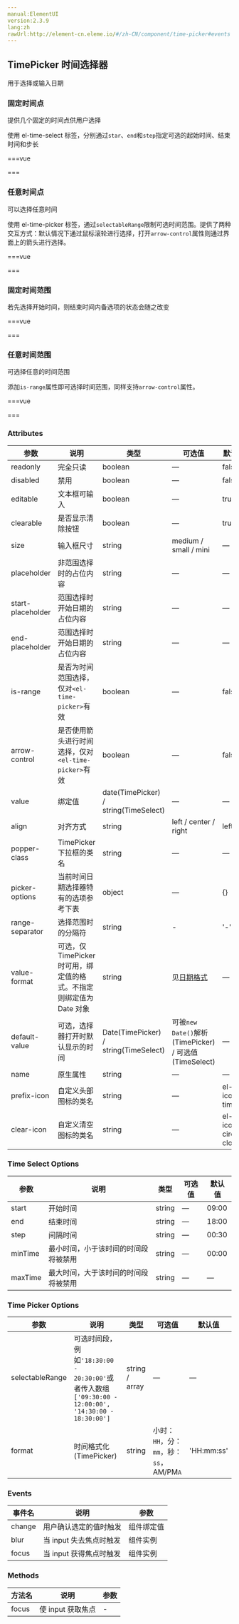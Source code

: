 ```yaml
---
manual:ElementUI
version:2.3.9
lang:zh
rawUrl:http://element-cn.eleme.io/#/zh-CN/component/time-picker#events
---
```



## TimePicker 时间选择器<a name="timepicker-shi-jian-xuan-ze-qi"></a>


用于选择或输入日期


### 固定时间点<a name="gu-ding-shi-jian-dian"></a>


提供几个固定的时间点供用户选择



使用 el-time-select 标签，分别通过`star`、`end`和`step`指定可选的起始时间、结束时间和步长


===vue
<template>
<el-time-select
  v-model="value1"
  :picker-options="{
    start: '08:30',
    step: '00:15',
    end: '18:30'
  }"
  placeholder="选择时间">
</el-time-select>
</template>


<script>
module.exports =  {
    data() {
      return {
        value1: ''
      };
    }
  }
</script>


===




### 任意时间点<a name="ren-yi-shi-jian-dian"></a>


可以选择任意时间



使用 el-time-picker 标签，通过`selectableRange`限制可选时间范围。提供了两种交互方式：默认情况下通过鼠标滚轮进行选择，打开`arrow-control`属性则通过界面上的箭头进行选择。


===vue
<template>
  <el-time-picker
    v-model="value2"
    :picker-options="{
      selectableRange: '18:30:00 - 20:30:00'
    }"
    placeholder="任意时间点">
  </el-time-picker>
  <el-time-picker
    arrow-control
    v-model="value3"
    :picker-options="{
      selectableRange: '18:30:00 - 20:30:00'
    }"
    placeholder="任意时间点">
  </el-time-picker>
</template>

<script>
module.exports =  {
    data() {
      return {
        value2: new Date(2016, 9, 10, 18, 40),
        value3: new Date(2016, 9, 10, 18, 40)
      };
    }
  }
</script>


===




### 固定时间范围<a name="gu-ding-shi-jian-fan-wei"></a>


若先选择开始时间，则结束时间内备选项的状态会随之改变

===vue
<template>
  <el-time-select
    placeholder="起始时间"
    v-model="startTime"
    :picker-options="{
      start: '08:30',
      step: '00:15',
      end: '18:30'
    }">
  </el-time-select>
  <el-time-select
    placeholder="结束时间"
    v-model="endTime"
    :picker-options="{
      start: '08:30',
      step: '00:15',
      end: '18:30',
      minTime: startTime
    }">
  </el-time-select>
</template>

<script>
module.exports =  {
    data() {
      return {
        startTime: '',
        endTime: ''
      };
    }
  }
</script>


===




### 任意时间范围<a name="ren-yi-shi-jian-fan-wei"></a>


可选择任意的时间范围



添加`is-range`属性即可选择时间范围，同样支持`arrow-control`属性。


===vue
<template>
  <el-time-picker
    is-range
    v-model="value4"
    range-separator="至"
    start-placeholder="开始时间"
    end-placeholder="结束时间"
    placeholder="选择时间范围">
  </el-time-picker>
  <el-time-picker
    is-range
    arrow-control
    v-model="value5"
    range-separator="至"
    start-placeholder="开始时间"
    end-placeholder="结束时间"
    placeholder="选择时间范围">
  </el-time-picker>
</template>

<script>
module.exports =  {
    data() {
      return {
        value4: [new Date(2016, 9, 10, 8, 40), new Date(2016, 9, 10, 9, 40)],
        value5: [new Date(2016, 9, 10, 8, 40), new Date(2016, 9, 10, 9, 40)]
      };
    }
  }
</script>


===




### Attributes<a name="attributes"></a>
参数 | 说明 | 类型 | 可选值 | 默认值 
 ---  |  ---  |  ---  |  ---  |  ---  | 
readonly | 完全只读 | boolean | — | false 
disabled | 禁用 | boolean | — | false 
editable | 文本框可输入 | boolean | — | true 
clearable | 是否显示清除按钮 | boolean | — | true 
size | 输入框尺寸 | string | medium / small / mini | — 
placeholder | 非范围选择时的占位内容 | string | — | — 
start-placeholder | 范围选择时开始日期的占位内容 | string | — | — 
end-placeholder | 范围选择时开始日期的占位内容 | string | — | — 
is-range | 是否为时间范围选择，仅对`<el-time-picker>`有效 | boolean | — | false 
arrow-control | 是否使用箭头进行时间选择，仅对`<el-time-picker>`有效 | boolean | — | false 
value | 绑定值 | date(TimePicker) / string(TimeSelect) | — | — 
align | 对齐方式 | string | left / center / right | left 
popper-class | TimePicker 下拉框的类名 | string | — | — 
picker-options | 当前时间日期选择器特有的选项参考下表 | object | — | {} 
range-separator | 选择范围时的分隔符 | string | - | &#39;-&#39; 
value-format | 可选，仅TimePicker时可用，绑定值的格式。不指定则绑定值为 Date 对象 | string | 见[日期格式](%1498 "") | — 
default-value | 可选，选择器打开时默认显示的时间 | Date(TimePicker) / string(TimeSelect) | 可被`new Date()`解析(TimePicker) / 可选值(TimeSelect) | — 
name | 原生属性 | string | — | — 
prefix-icon | 自定义头部图标的类名 | string | — | el-icon-time 
clear-icon | 自定义清空图标的类名 | string | — | el-icon-circle-close 


### Time Select Options<a name="time-select-options"></a>
参数 | 说明 | 类型 | 可选值 | 默认值 
 ---  |  ---  |  ---  |  ---  |  ---  | 
start | 开始时间 | string | — | 09:00 
end | 结束时间 | string | — | 18:00 
step | 间隔时间 | string | — | 00:30 
minTime | 最小时间，小于该时间的时间段将被禁用 | string | — | 00:00 
maxTime | 最大时间，大于该时间的时间段将被禁用 | string | — | — 


### Time Picker Options<a name="time-picker-options"></a>
参数 | 说明 | 类型 | 可选值 | 默认值 
 ---  |  ---  |  ---  |  ---  |  ---  | 
selectableRange | 可选时间段，例如`'18:30:00 - 20:30:00'`或者传入数组`['09:30:00 - 12:00:00', '14:30:00 - 18:30:00']` | string / array | — | — 
format | 时间格式化(TimePicker) | string | 小时：`HH`，分：`mm`，秒：`ss`，AM/PM`A` | &#39;HH:mm:ss&#39; 


### Events<a name="events"></a>
事件名 | 说明 | 参数 
 ---  |  ---  |  ---  | 
change | 用户确认选定的值时触发 | 组件绑定值 
blur | 当 input 失去焦点时触发 | 组件实例 
focus | 当 input 获得焦点时触发 | 组件实例 


### Methods<a name="methods"></a>
方法名 | 说明 | 参数 
 ---  |  ---  |  ---  | 
focus | 使 input 获取焦点 | - 

